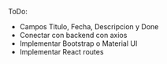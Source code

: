 ToDo:
- Campos Titulo, Fecha, Descripcion y Done
- Conectar con backend con axios
- Implementar Bootstrap o Material UI
- Implementar React routes